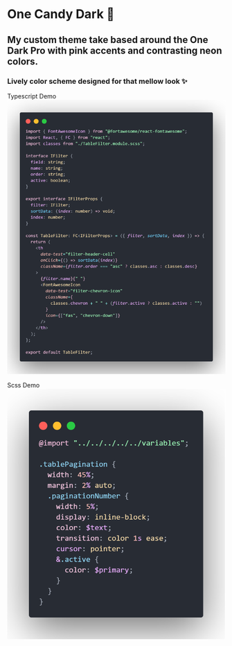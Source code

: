 # One Candy Dark 🍬
## My custom theme take based around the One Dark Pro with pink accents and contrasting neon colors.
### Lively color scheme designed for that mellow look ✨

Typescript Demo
![Typescript Demo](images/code-transparent.png)

Scss Demo
![Scss Demo](images/code-scss.png)
